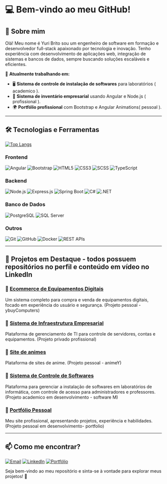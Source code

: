 # 💻 Bem-vindo ao meu GitHub!

## 👋 Sobre mim
Olá! Meu nome é Yuri Brito sou um engenheiro de software em formação e desenvolvedor full-stack apaixonado por tecnologia e inovação. Tenho experiência com desenvolvimento de aplicações web, integração de sistemas e bancos de dados, sempre buscando soluções escaláveis e eficientes.

📍 **Atualmente trabalhando em:**
- 🖥️ **Sistema de controle de instalação de softwares** para laboratórios ( academico ).
- 🏢 **Sistema de inventário empresarial** usando Angular e Node.js ( profissional ).
- 🌍 **Portfólio profissional** com Bootstrap e Angular Animations( pessoal ).

---

## 🛠️ Tecnologias e Ferramentas

[![Top Langs](https://github-readme-stats.vercel.app/api/top-langs/?username=YuriBrto&layout=compact)](https://github.com/anuraghazra/github-readme-stats)

### **Frontend**
![Angular](https://img.shields.io/badge/Angular-DD0031?style=for-the-badge&logo=angular&logoColor=white)
![Bootstrap](https://img.shields.io/badge/Bootstrap-7952B3?style=for-the-badge&logo=bootstrap&logoColor=white)
![HTML5](https://img.shields.io/badge/HTML5-E34F26?style=for-the-badge&logo=html5&logoColor=white)
![CSS3](https://img.shields.io/badge/CSS3-1572B6?style=for-the-badge&logo=css3&logoColor=white)
![SCSS](https://img.shields.io/badge/SCSS-CC6699?style=for-the-badge&logo=sass&logoColor=white)
![TypeScript](https://img.shields.io/badge/TypeScript-3178C6?style=for-the-badge&logo=typescript&logoColor=white)

### **Backend**
![Node.js](https://img.shields.io/badge/Node.js-339933?style=for-the-badge&logo=nodedotjs&logoColor=white)
![Express.js](https://img.shields.io/badge/Express.js-000000?style=for-the-badge&logo=express&logoColor=white)
![Spring Boot](https://img.shields.io/badge/Spring%20Boot-6DB33F?style=for-the-badge&logo=springboot&logoColor=white)
![C#](https://img.shields.io/badge/C%23-239120?style=for-the-badge&logo=csharp&logoColor=white)
![.NET](https://img.shields.io/badge/.NET-512BD4?style=for-the-badge&logo=dotnet&logoColor=white)

### **Banco de Dados**
![PostgreSQL](https://img.shields.io/badge/PostgreSQL-336791?style=for-the-badge&logo=postgresql&logoColor=white)
![SQL Server](https://img.shields.io/badge/SQL%20Server-CC2927?style=for-the-badge&logo=microsoftsqlserver&logoColor=white)

### **Outros**
![Git](https://img.shields.io/badge/Git-F05032?style=for-the-badge&logo=git&logoColor=white)
![GitHub](https://img.shields.io/badge/GitHub-181717?style=for-the-badge&logo=github&logoColor=white)
![Docker](https://img.shields.io/badge/Docker-2496ED?style=for-the-badge&logo=docker&logoColor=white)
![REST APIs](https://img.shields.io/badge/REST%20APIs-000000?style=for-the-badge&logo=apachenetbeanside&logoColor=white)

---

## 📂 Projetos em Destaque - todos possuem repositórios no perfil e conteúdo em vídeo no LinkedIn
### 📌 [Ecommerce de Equipamentos Digitais](#)
Um sistema completo para compra e venda de equipamentos digitais, focado em experiência do usuário e segurança.
(Projeto pessoal - ybuyComputers)

### 📌 [Sistema de Infraestrutura Empresarial](#)
Plataforma de gerenciamento de TI para controle de servidores, contas e equipamentos.
(Projeto privado profissional)

### 📌 [Site de animes](#)
Plataforma de sites de anime.
(Projeto pessoal - animeY)

### 📌 [Sistema de Controle de Softwares](#)
Plataforma para gerenciar a instalação de softwares em laboratórios de informática, com controle de acesso para administradores e professores.
(Projeto academico em desenvolvimento - software M)

### 📌 [Portfólio Pessoal](#)
Meu site profissional, apresentando projetos, experiência e habilidades.
(Projeto pessoal em desenvolvimento- portfolio)

---

## 📫 Como me encontrar?
[![Email](https://img.shields.io/badge/Email-D14836?style=for-the-badge&logo=gmail&logoColor=white)](malito:yurisouzza48@gmail.com)
[![LinkedIn](https://img.shields.io/badge/LinkedIn-0A66C2?style=for-the-badge&logo=linkedin&logoColor=white)](https://www.linkedin.com/in/yuri-b-4a1895219/)
[![Portfólio](https://img.shields.io/badge/Portfólio-000000?style=for-the-badge&logo=About.me&logoColor=white)](https://portfolio-front-end-nine-rose.vercel.app/)

Seja bem-vindo ao meu repositório e sinta-se à vontade para explorar meus projetos! 🚀

